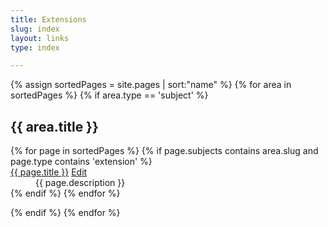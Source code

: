 ```yaml
---
title: Extensions
slug: index
layout: links
type: index

---
```

{% assign sortedPages = site.pages | sort:"name" %}
{% for area in sortedPages %}
{% if area.type == 'subject' %}
<h2>{{ area.title }}</h2>
<dl>
{% for page in sortedPages %}
{% if page.subjects contains area.slug and page.type contains 'extension' %}
<dt>
  <a href="{{ page.website | escape }}">{{ page.title }}</a>
  <a href="{{site.repourl}}/edit/{{ site.repobranch }}/extensions/{{page.name}}"
     class="btn btn-default btn-xs" role="button">
    <span class="glyphicon glyphicon-edit"></span> Edit</a>
</dt>
<dd>{{ page.description }}</dd>
{% endif %}
{% endfor %}
</dl>
{% endif %}
{% endfor %}
